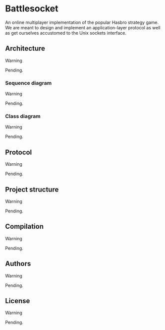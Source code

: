 # Battlesocket

An online multiplayer implementation of the popular Hasbro strategy game. We are
meant to design and implement an application-layer protocol as well as get
ourselves accustomed to the Unix sockets interface.

## Architecture

> [!WARNING]
>
> Pending.

### Sequence diagram

> [!WARNING]
>
> Pending.

### Class diagram

> [!WARNING]
>
> Pending.

## Protocol

> [!WARNING]
>
> Pending.

## Project structure

> [!WARNING]
>
> Pending.

## Compilation

> [!WARNING]
>
> Pending.

## Authors

> [!WARNING]
>
> Pending.

## License

> [!WARNING]
>
> Pending.
